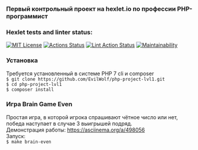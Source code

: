 ### Первый контрольный проект на hexlet.io по профессии PHP-программист

### Hexlet tests and linter status:
[![MIT License](https://img.shields.io/github/license/EvilWolf/php-project-lvl1)](https://github.com/EvilWolf/php-project-lvl1/blob/main/LICENSE)
[![Actions Status](https://github.com/EvilWolf/php-project-lvl1/workflows/hexlet-check/badge.svg)](https://github.com/EvilWolf/php-project-lvl1/actions)
[![Lint Action Status](https://github.com/EvilWolf/php-project-lvl1/workflows/lint-php-codesniffer/badge.svg)](https://github.com/EvilWolf/php-project-lvl1/actions)
[![Maintainability](https://api.codeclimate.com/v1/badges/5097687603c15a0240ce/maintainability)](https://codeclimate.com/github/EvilWolf/php-project-lvl1/maintainability)

### Установка
Требуется установленный в системе PHP 7 cli и composer  
`$ git clone https://github.com/EvilWolf/php-project-lvl1.git`  
`$ cd php-project-lvl1`  
`$ composer install`  

### Игра Brain Game Even
Простая игра, в которой игрока спрашивают чётное число или нет, победа наступает в случае 3 выигрышей подряд.  
Демонстрация работы: https://asciinema.org/a/498056  
Запуск:  
`$ make brain-even`

